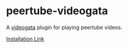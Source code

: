 # peertube-videogata

A [videogata](https://github.com/InfoGata/videogata) plugin for playing peertube videos.

[Installation Link](https://www.videogata.com/plugininstall?manifestUrl=https://cdn.jsdelivr.net/gh/InfoGata/peertube-videogata@latest/manifest.json)
